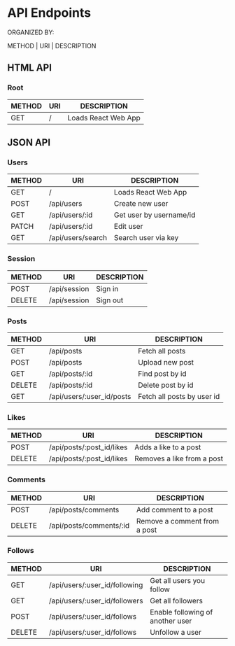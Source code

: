 # API Endpoints

ORGANIZED BY:

METHOD | URI | DESCRIPTION

## HTML API

### Root
METHOD | URI | DESCRIPTION
-------|-----|------------
  GET |	/	|Loads React Web App

## JSON API

### Users
METHOD | URI | DESCRIPTION
-------|-----|------------
  GET|	/	|Loads React Web App
  POST	|/api/users|	Create new user
  GET	|/api/users/:id	|Get user by username/id
  PATCH	|/api/users/:id	|Edit user
  GET	|/api/users/search	|Search user via key

### Session
METHOD | URI | DESCRIPTION
-------|-----|------------
  POST	|/api/session|	Sign in
  DELETE	|/api/session|	Sign out

### Posts
METHOD | URI | DESCRIPTION
-------|-----|------------
  GET	|/api/posts	|Fetch all posts
  POST	|/api/posts|	Upload new post
  GET	|/api/posts/:id|	Find post by id
  DELETE	|/api/posts/:id|	Delete post by id
  GET	|/api/users/:user_id/posts|	Fetch all posts by user id

### Likes
METHOD | URI | DESCRIPTION
-------|-----|------------
  POST	|/api/posts/:post_id/likes	|Adds a like to a post
  DELETE	|/api/posts/:post_id/likes|	Removes a like from a post

### Comments
METHOD | URI | DESCRIPTION
-------|-----|------------
  POST	|/api/posts/comments|	Add comment to a post
  DELETE	|/api/posts/comments/:id	|Remove a comment from a post

### Follows
METHOD | URI | DESCRIPTION
-------|-----|------------
  GET	|/api/users/:user_id/following	|Get all users you follow
  GET	|/api/users/:user_id/followers	|Get all followers
  POST	|/api/users/:user_id/follows	|Enable following of another user
  DELETE	|/api/users/:user_id/follows| Unfollow a user
